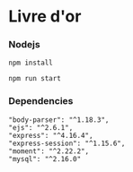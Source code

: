 # Livre d'or

### Nodejs

````
npm install
````

````
npm run start
````

### Dependencies

````
"body-parser": "^1.18.3",
"ejs": "^2.6.1",
"express": "^4.16.4",
"express-session": "^1.15.6",
"moment": "^2.22.2",
"mysql": "^2.16.0"
````
